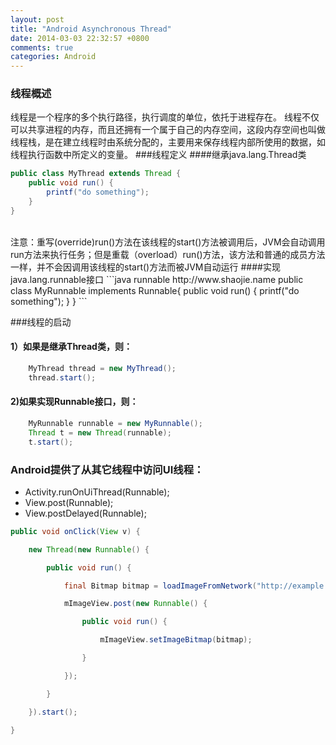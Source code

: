 ```yaml
---
layout: post
title: "Android Asynchronous Thread"
date: 2014-03-03 22:32:57 +0800
comments: true
categories: Android
---
```


### 线程概述
线程是一个程序的多个执行路径，执行调度的单位，依托于进程存在。 线程不仅可以共享进程的内存，而且还拥有一个属于自己的内存空间，这段内存空间也叫做线程栈，是在建立线程时由系统分配的，主要用来保存线程内部所使用的数据，如线程执行函数中所定义的变量。
###线程定义
####继承java.lang.Thread类
``` java thread http://www.shaojie.name
public class MyThread extends Thread {
	public void run() {
		printf("do something");
	}
}
```
<br>
注意：重写(override)run()方法在该线程的start()方法被调用后，JVM会自动调用run方法来执行任务；但是重载（overload）run()方法，该方法和普通的成员方法一样，并不会因调用该线程的start()方法而被JVM自动运行
####实现java.lang.runnable接口
```java runnable http://www.shaojie.name
	public class MyRunnable implements Runnable{
		public void run() {
			printf("do something");
		}
	}
```

###线程的启动
#### 1）如果是继承Thread类，则：
``` java startThread http://www.shaojie.name
	MyThread thread = new MyThread();
	thread.start();
```
#### 2)如果实现Runnable接口，则：
``` java startThread http://www.shaojie.name
	MyRunnable runnable = new MyRunnable();
	Thread t = new Thread(runnable);
	t.start();		
```

### Android提供了从其它线程中访问UI线程：
* Activity.runOnUiThread(Runnable);
* View.post(Runnable);
* View.postDelayed(Runnable);

``` java load http://www.shaojie.name
public void onClick(View v) { 

    new Thread(new Runnable() { 

        public void run() { 

            final Bitmap bitmap = loadImageFromNetwork("http://example.com/image.png"); 

            mImageView.post(new Runnable() { 

                public void run() { 

                    mImageView.setImageBitmap(bitmap); 

                } 

            }); 

        } 

    }).start(); 

}
```



